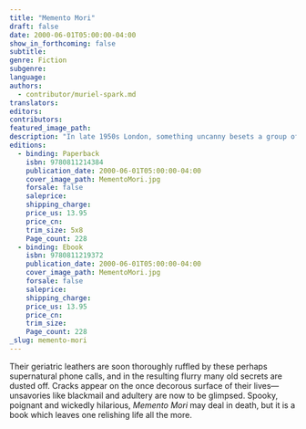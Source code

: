 ```yaml
---
title: "Memento Mori"
draft: false
date: 2000-06-01T05:00:00-04:00
show_in_forthcoming: false
subtitle:
genre: Fiction
subgenre:
language:
authors:
  - contributor/muriel-spark.md
translators:
editors:
contributors:
featured_image_path:
description: "In late 1950s London, something uncanny besets a group of elderly friends: a voice on the telephone informs each, “Remember you must die.” "
editions:
  - binding: Paperback
    isbn: 9780811214384
    publication_date: 2000-06-01T05:00:00-04:00
    cover_image_path: MementoMori.jpg
    forsale: false
    saleprice:
    shipping_charge:
    price_us: 13.95
    price_cn:
    trim_size: 5x8
    Page_count: 228
  - binding: Ebook
    isbn: 9780811219372
    publication_date: 2000-06-01T05:00:00-04:00
    cover_image_path: MementoMori.jpg
    forsale: false
    saleprice:
    shipping_charge:
    price_us: 13.95
    price_cn:
    trim_size:
    Page_count: 228
_slug: memento-mori
---
```


Their geriatric leathers are soon thoroughly ruffled by these perhaps supernatural phone calls, and in the resulting flurry many old secrets are dusted off. Cracks appear on the once decorous surface of their lives––unsavories like blackmail and adultery are now to be glimpsed. Spooky, poignant and wickedIy hilarious, _Memento Mori_ may deal in death, but it is a book which leaves one relishing life all the more.

